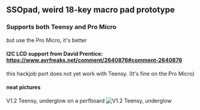 ## SSOpad, weird 18-key macro pad prototype

### Supports both Teensy and Pro Micro
but use the Pro Micro, it's better

#### I2C LCD support from David Prentice: https://www.avrfreaks.net/comment/2640876#comment-2640876 
this hackjob port does not yet work with Teensy. (It's fine on the Pro Micro)

#### neat pictures
V1.2 Teensy, underglow on a perfboard
![V1.2 Teensy, underglow](https://user-images.githubusercontent.com/33560291/85184022-05ea1000-b243-11ea-93e6-429593b7d0d9.jpg)



